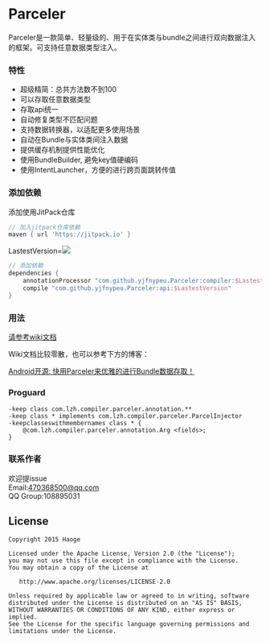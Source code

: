 # Parceler  

Parceler是一款简单、轻量级的、用于在实体类与bundle之间进行双向数据注入的框架。可支持任意数据类型注入。

### 特性

- 超级精简：总共方法数不到100
- 可以存取任意数据类型
- 存取api统一
- 自动修复类型不匹配问题
- 支持数据转换器，以适配更多使用场景
- 自动在Bundle与实体类间注入数据
- 提供缓存机制提供性能优化
- 使用BundleBuilder, 避免key值硬编码
- 使用IntentLauncher，方便的进行跨页面跳转传值

### 添加依赖

添加使用JitPack仓库

```Groovy
// 加入jitpack仓库依赖
maven { url 'https://jitpack.io' }
```

LastestVersion=[![](https://jitpack.io/v/yjfnypeu/Parceler.svg)](https://jitpack.io/#yjfnypeu/Parceler)


```Groovy
// 添加依赖
dependencies {
    annotationProcessor "com.github.yjfnypeu.Parceler:compiler:$LastestVersion"
    compile "com.github.yjfnypeu.Parceler:api:$LastestVersion"
}
```

### 用法

[请参考wiki文档](https://github.com/yjfnypeu/Parceler/wiki)

Wiki文档比较零散，也可以参考下方的博客：

[Android开源: 快用Parceler来优雅的进行Bundle数据存取！](https://juejin.im/post/5a30c2056fb9a045055e1e2d)

### Proguard
```Proguard
-keep class com.lzh.compiler.parceler.annotation.**
-keep class * implements com.lzh.compiler.parceler.ParcelInjector
-keepclasseswithmembernames class * {
    @com.lzh.compiler.parceler.annotation.Arg <fields>;
}
```

### 联系作者

欢迎提issue<br>
Email:470368500@qq.com<br>
QQ Group:108895031

## License
```
Copyright 2015 Haoge

Licensed under the Apache License, Version 2.0 (the "License");
you may not use this file except in compliance with the License.
You may obtain a copy of the License at

   http://www.apache.org/licenses/LICENSE-2.0

Unless required by applicable law or agreed to in writing, software
distributed under the License is distributed on an "AS IS" BASIS,
WITHOUT WARRANTIES OR CONDITIONS OF ANY KIND, either express or implied.
See the License for the specific language governing permissions and
limitations under the License.
```



